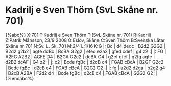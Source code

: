 # Kadrilj e Sven Thörn  (SvL Skåne nr. 701)

{%abc%}
X:701
T:Kadrilj e Sven Thörn 
T:(SvL Skåne nr. 701)
R:Kadrilj
Z:Patrik Månsson, 23/9 2008
O:Eslöv, Skåne
C:Sven Thörn
B:Svenska Låtar Skåne nr 701
N:Sv. L. Sk. 701
M:2/4
L:1/16
K:G
|: Bc | d4 dedc | B2d2 G2G2 | B2d2 g2b2 | agfe dcBc |
BcBA G2g2 | efed e2a2 | gfed cdef | g4 z2 :|
|: FG | A2FG A2B2 | AGFE D4 | B2GA G2c2 | dcBA G4 |
g2ef gfef | g2fg agfe | d2B2 dcAF | G4 z2 :|
|: c2 | Bcde fgBc | d2cB c4 | FGAB cBcA | B2GF G2c2 |
Bcde fgBc | d2cB c4 | FGAB cBcA | G2G2 G2 :|
|: fg | a2d2 d2ga | b2g2 g4 | B2cB A2BA | F2d2 d4 |
Bcde fgBc | d2cB c4 | FGAB cBcA | G2G2 G2 :|
{%endabc%}
